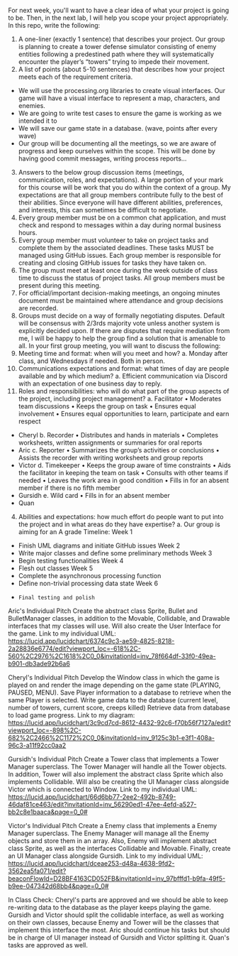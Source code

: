 For next week, you'll want to have a clear idea of what your project is going to be. Then, in the next lab, I will help you scope your project appropriately. In this repo, write the following:
1.	A one-liner (exactly 1 sentence) that describes your project.
Our group is planning to create a tower defense simulator consisting of enemy entities following a predestined path where they will systematically encounter the player’s “towers” trying to impede their movement. 
2.	A list of points (about 5-10 sentences) that describes how your project meets each of the requirement criteria.
-	We will use the processing.org libraries to create visual interfaces. Our game will have a visual interface to represent a map, characters, and enemies.
-	We are going to write test cases to ensure the game is working as we intended it to
-	We will save our game state in a database. (wave, points after every wave)
-	Our group will be documenting all the meetings, so we are aware of progress and keep ourselves within the scope. This will be done by having good commit messages, writing process reports…
3.	Answers to the below group discussion items (meetings, communication, roles, and expectations).
A large portion of your mark for this course will be work that you do within the context of a group. My expectations are that all group members contribute fully to the best of their abilities. Since everyone will have different abilities, preferences, and interests, this can sometimes be difficult to negotiate.
1.	Every group member must be on a common chat application, and must check and respond to messages within a day during normal business hours.
2.	Every group member must volunteer to take on project tasks and complete them by the associated deadlines. These tasks MUST be managed using GitHub issues. Each group member is responsible for creating and closing GitHub issues for tasks they have taken on.
3.	The group must meet at least once during the week outside of class time to discuss the status of project tasks. All group members must be present during this meeting.
4.	For official/important decision-making meetings, an ongoing minutes document must be maintained where attendance and group decisions are recorded.
5.	Groups must decide on a way of formally negotiating disputes. Default will be consensus with 2/3rds majority vote unless another system is explicitly decided upon.
If there are disputes that require mediation from me, I will be happy to help the group find a solution that is amenable to all. In your first group meeting, you will want to discuss the following:
1.	Meeting time and format: when will you meet and how?
a.	Monday after class, and Wednesdays if needed. Both in person.
2.	Communications expectations and format: what times of day are people available and by which medium?
a.	Efficient communication via Discord with an expectation of one business day to reply.
3.	Roles and responsibilities: who will do what part of the group aspects of the project, including project management?
a.	Facilitator • Moderates team discussions • Keeps the group on task • Ensures equal involvement • Ensures equal opportunities to learn, participate and earn respect 
-	Cheryl 
b.	Recorder • Distributes and hands in materials • Completes worksheets, written assignments or summaries for oral reports 
-	Aric 
c.	Reporter • Summarizes the group’s activities or conclusions • Assists the recorder with writing worksheets and group reports 
-	Victor 
d.	Timekeeper • Keeps the group aware of time constraints • Aids the facilitator in keeping the team on task • Consults with other teams if needed • Leaves the work area in good condition • Fills in for an absent member if there is no fifth member 
-	Gursidh
e.	Wild card • Fills in for an absent member
-	Quan
4.	Abilities and expectations: how much effort do people want to put into the project and in what areas do they have expertise?
a.	Our group is aiming for an A grade
Timeline: 
Week 1 
-	Finish UML diagrams and initiate GitHub issues 
Week 2 
-	Write major classes and define some preliminary methods 
Week 3 
-	Begin testing functionalities 
Week 4 
-	Flesh out classes 
Week 5 
-	Complete the asynchronous processing function 
-	Define non-trivial processing data state 
Week 6
-     Final testing and polish 


Aric's Individual Pitch 
Create the abstract class Sprite, Bullet and BulletManager classes, in addition to the Movable, Collidable, and Drawable interfaces that my classes will use. Will also create the User Interface for the game. 
Link to my individual UML: https://lucid.app/lucidchart/6374c9c3-ae59-4825-8218-2a28836e6774/edit?viewport_loc=-618%2C-560%2C2976%2C1618%2C0_0&invitationId=inv_78f664df-33f0-49ea-b901-db3ade92b6a6

Cheryl's Individual Pitch
Develop the Window class in which the game is played on and render the image depending on the game state (PLAYING, PAUSED, MENU).
Save Player information to a database to retrieve when the same Player is selected.
Write game data to the database (current level, number of towers, current score, creeps killed)
Retrieve data from database to load game progress.
Link to my diagram: https://lucid.app/lucidchart/3c9cd7cd-8612-4432-92c6-f70b56f7127a/edit?viewport_loc=-898%2C-682%2C2466%2C1172%2C0_0&invitationId=inv_9125c3b1-e3f1-408a-96c3-a11f92cc0aa2


Gursidh's Individual Pitch
Create a Tower class that implements a Tower Manager superclass. The Tower Manager will handle all the Tower objects. In addition, Tower will also implement the abstract class Sprite which also implements Collidable. Will also be creating the UI Manager class alongside Victor which is connected to Window. 
Link to my individual UML: https://lucid.app/lucidchart/66d6bb77-2ee2-492b-8749-46daf81ce463/edit?invitationId=inv_56290ed1-47ee-4efd-a527-bb2c8e1baaca&page=0_0#

Victor's Individual Pitch
Create a Enemy class that implements a Enemy Manager superclass. The Enemy Manager will manage all the Enemy objects and store them in an array. Also, Enemy will implement abstract class Sprite, as well as the interfaces Collidable and Movable. Finally, create an UI Manager class alongside Gursidh. 
Link to my individual UML: https://lucid.app/lucidchart/dceae253-d48a-4638-9fd2-3562ea5fa071/edit?beaconFlowId=D28BF4163CD052FB&invitationId=inv_97bfffd1-b9fa-49f5-b9ee-047342d68bb4&page=0_0#

In Class Check:
Cheryl's parts are approved and we should be able to keep re-writing data to the database as the player keeps playing the game. Gursidh and Victor should split the collidable interface, as well as working on their own classes, because Enemy and Tower will be the classes that implement this interface the most. Aric should continue his tasks but should be in charge of UI manager instead of Gursidh and Victor splitting it. Quan's tasks are approved as well.
